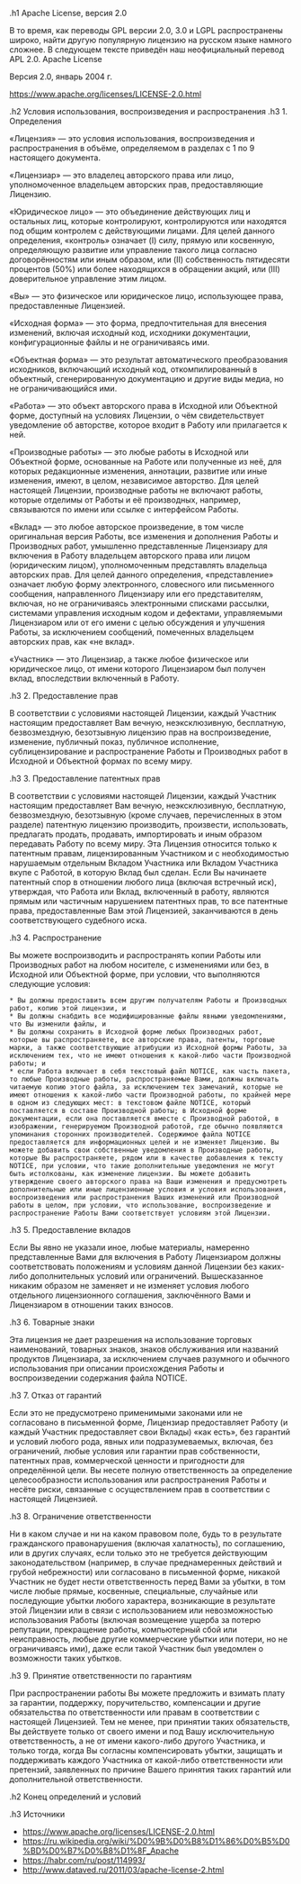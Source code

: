 .h1 Apache License, версия 2.0

В то время, как переводы GPL версии 2.0, 3.0 и LGPL распространены широко, найти другую популярную лицензию на русском языке намного сложнее. В следующем тексте приведён наш неофициальный перевод APL 2.0.
Apache License

Версия 2.0, январь 2004 г.

https://www.apache.org/licenses/LICENSE-2.0.html

.h2 Условия использования, воспроизведения и распространения
.h3 1. Определения

«Лицензия» — это условия использования, воспроизведения и распространения в объёме, определяемом в разделах с 1 по 9 настоящего документа.

«Лицензиар» — это владелец авторского права или лицо, уполномоченное владельцем авторских прав, предоставляющие Лицензию.

«Юридическое лицо» — это объединение действующих лиц и остальных лиц, которые контролируют, контролируются или находятся под общим контролем с действующими лицами. Для целей данного определения, «контроль» означает (I) силу, прямую или косвенную, определяющую развитие или управление такого лица согласно договорённостям или иным образом, или (II) собственность пятидесяти процентов (50%) или более находящихся в обращении акций, или (III) доверительное управление этим лицом.

«Вы» — это физическое или юридическое лицо, использующее права, предоставленные Лицензией.

«Исходная форма» — это форма, предпочтительная для внесения изменений, включая исходный код, исходники документации, конфигурационные файлы и не ограничиваясь ими.

«Объектная форма» — это результат автоматического преобразования исходников, включающий исходный код, откомпилированный в объектный, сгенерированную документацию и другие виды медиа, но не ограничивающийся ими.

«Работа» — это объект авторского права в Исходной или Объектной форме, доступный на условиях Лицензии, о чём свидетельствует уведомление об авторстве, которое входит в Работу или прилагается к ней.

«Производные работы» — это любые работы в Исходной или Объектной форме, основанные на Работе или полученные из неё, для которых редакционные изменения, аннотации, развитие или иные изменения, имеют, в целом, независимое авторство. Для целей настоящей Лицензии, производные работы не включают работы, которые отделимы от Работы и её производных, например, связываются по имени или ссылке с интерфейсом Работы.

«Вклад» — это любое авторское произведение, в том числе оригинальная версия Работы, все изменения и дополнения Работы и Производных работ, умышленно представленные Лицензиару для включения в Работу владельцем авторского права или лицом (юридическим лицом), уполномоченным представлять владельца авторских прав. Для целей данного определения, «представление» означает любую форму электронного, словесного или письменного сообщения, направленного Лицензиару или его представителям, включая, но не ограничиваясь электронными списками рассылки, системами управления исходным кодом и дефектами, управляемыми Лицензиаром или от его имени с целью обсуждения и улучшения Работы, за исключением сообщений, помеченных владельцем авторских прав, как «не вклад».

«Участник» — это Лицензиар, а также любое физическое или юридическое лицо, от имени которого Лицензиаром был получен вклад, впоследствии включенный в Работу.

.h3 2. Предоставление прав

В соответствии с условиями настоящей Лицензии, каждый Участник настоящим предоставляет Вам вечную, неэксклюзивную, бесплатную, безвозмездную, безотзывную лицензию прав на воспроизведение, изменение, публичный показ, публичное исполнение, сублицензирование и распространение Работы и Производных работ в Исходной и Объектной формах по всему миру.

.h3 3. Предоставление патентных прав

В соответствии с условиями настоящей Лицензии, каждый Участник настоящим предоставляет Вам вечную, неэксклюзивную, бесплатную, безвозмездную, безотзывную (кроме случаев, перечисленных в этом разделе) патентную лицензию производить, произвести, использовать, предлагать продать, продавать, импортировать и иным образом передавать Работу по всему миру. Эта Лицензия относится только к патентным правам, лицензированным Участником и с необходимостью нарушаемым отдельным Вкладом Участника или Вкладом Участника вкупе с Работой, в которую Вклад был сделан. Если Вы начинаете патентный спор в отношении любого лица (включая встречный иск), утверждая, что Работа или Вклад, включенный в работу, являются прямым или частичным нарушением патентных прав, то все патентные права, предоставленные Вам этой Лицензией, заканчиваются в день соответствующего судебного иска.

.h3 4. Распространение

Вы можете воспроизводить и распространять копии Работы или Производных работ на любом носителе, с изменениями или без, в Исходной или Объектной форме, при условии, что выполняются следующие условия:

    * Вы должны предоставить всем другим получателям Работы и Производных работ, копию этой лицензии, и
    * Вы должны снабдить все модифицированные файлы явными уведомлениями, что Вы изменили файлы, и
    * Вы должны сохранить в Исходной форме любых Производных работ, которые вы распространяете, все авторские права, патенты, торговые марки, а также соответствующие атрибуции из Исходной формы Работы, за исключением тех, что не имеют отношения к какой-либо части Производной работы; и     
    * если Работа включает в себя текстовый файл NOTICE, как часть пакета, то любые Производные работы, распространяемые Вами, должны включать читаемую копию этого файла, за исключением тех замечаний, которые не имеют отношения к какой-либо части Производной работы, по крайней мере в одном из следующих мест: в текстовом файле NOTICE, который поставляется в составе Производной работы; в Исходной форме документации, если она поставляется вместе с Производной работой, в изображении, генерируемом Производной работой, где обычно появляются упоминания сторонних производителей. Содержимое файла NOTICE предоставляется для информационных целей и не изменяет Лицензию. Вы можете добавить свои собственные уведомления в Производные работы, которые Вы распространяете, рядом или в качестве добавления к тексту NOTICE, при условии, что такие дополнительные уведомления не могут быть истолкованы, как изменение лицензии. Вы можете добавить утверждение своего авторского права на Ваши изменения и предусмотреть дополнительные или иные лицензионные условия и условия использования, воспроизведения или распространения Ваших изменений или Производной работы в целом, при условии, что использование, воспроизведение и распространение Работы Вами соответствует условиям этой Лицензии.

.h3 5. Предоставление вкладов

Если Вы явно не указали иное, любые материалы, намеренно представленные Вами для включения в Работу Лицензиаром должны соответствовать положениям и условиям данной Лицензии без каких-либо дополнительных условий или ограничений. Вышесказанное никаким образом не заменяет и не изменяет условия любого отдельного лицензионного соглашения, заключённого Вами и Лицензиаром в отношении таких взносов.

.h3 6. Товарные знаки

Эта лицензия не дает разрешения на использование торговых наименований, товарных знаков, знаков обслуживания или названий продуктов Лицензиара, за исключением случаев разумного и обычного использования при описании происхождения Работы и воспроизведении содержания файла NOTICE.

.h3 7. Отказ от гарантий

Если это не предусмотрено применимыми законами или не согласовано в письменной форме, Лицензиар предоставляет Работу (и каждый Участник предоставляет свои Вклады) «как есть», без гарантий и условий любого рода, явных или подразумеваемых, включая, без ограничений, любые условия или гарантии прав собственности, патентных прав, коммерческой ценности и пригодности для определённой цели. Вы несете полную ответственность за определение целесообразности использования или распространения Работы и несёте риски, связанные с осуществлением прав в соответствии с настоящей Лицензией.

.h3 8. Ограничение ответственности

Ни в каком случае и ни на каком правовом поле, будь то в результате гражданского правонарушения (включая халатность), по соглашению, или в других случаях, если только это не требуется действующим законодательством (например, в случае преднамеренных действий и грубой небрежности) или согласовано в письменной форме, никакой Участник не будет нести ответственность перед Вами за убытки, в том числе любые прямые, косвенные, специальные, случайные или последующие убытки любого характера, возникающие в результате этой Лицензии или в связи с использованием или невозможностью использования Работы (включая возмещение ущерба за потерю репутации, прекращение работы, компьютерный сбой или неисправность, любые другие коммерческие убытки или потери, но не ограничиваясь ими), даже если такой Участник был уведомлен о возможности таких убытков.

.h3 9. Принятие ответственности по гарантиям

При распространении работы Вы можете предложить и взимать плату за гарантии, поддержку, поручительство, компенсации и другие обязательства по ответственности или правам в соответствии с настоящей Лицензией. Тем не менее, при принятии таких обязательств, Вы действуете только от своего имени и под Вашу исключительную ответственность, а не от имени какого-либо другого Участника, и только тогда, когда Вы согласны компенсировать убытки, защищать и поддерживать каждого Участника от какой-либо ответственности или претензий, заявленных по причине Вашего принятия таких гарантий или дополнительной ответственности.

.h2 Конец определений и условий

.h3 Источники

  * https://www.apache.org/licenses/LICENSE-2.0.html
  * https://ru.wikipedia.org/wiki/%D0%9B%D0%B8%D1%86%D0%B5%D0%BD%D0%B7%D0%B8%D1%8F_Apache
  * https://habr.com/ru/post/114993/
  * http://www.dataved.ru/2011/03/apache-license-2.html
